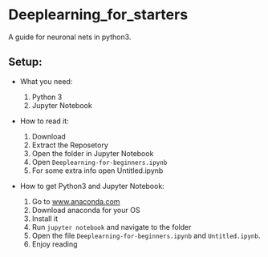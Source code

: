 # Deeplearning_for_starters
A guide for neuronal nets in python3.

## Setup:
- What you need:
    1. Python 3
    2. Jupyter Notebook

- How to read it:
    1. Download
    2. Extract the Reposetory
    3. Open the folder in Jupyter Notebook
    4. Open `Deeplearning-for-beginners.ipynb`
    5. For some extra info open Untitled.ipynb
    
- How to get Python3 and Jupyter Notebook:
    1. Go to www.anaconda.com
    2. Download anaconda for your OS
    3. Install it
    4. Run `jupyter notebook` and navigate to the folder
    5. Open the file `Deeplearning-for-beginners.ipynb` and `Untitled.ipynb`.
    6. Enjoy reading